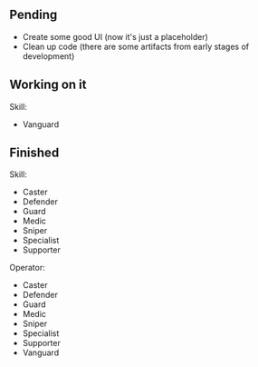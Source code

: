 ## Pending
- Create some good UI (now it's just a placeholder)
- Clean up code (there are some artifacts from early stages of development)

## Working on it
Skill:
- Vanguard

## Finished
Skill:
- Caster
- Defender
- Guard
- Medic
- Sniper
- Specialist
- Supporter

Operator:
- Caster
- Defender
- Guard
- Medic
- Sniper
- Specialist
- Supporter
- Vanguard
